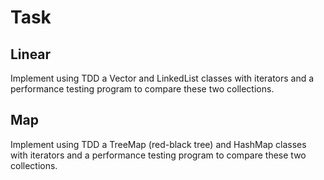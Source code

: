 # Task
## Linear
Implement using TDD a Vector and LinkedList classes with iterators and a  performance testing program to compare these two collections.

## Map
Implement using TDD a TreeMap (red-black tree) and HashMap classes with iterators and a performance testing program to compare these two collections.